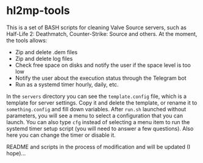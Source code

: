 # hl2mp-tools

This is a set of BASH scripts for cleaning Valve Source servers, such as Half-Life 2: Deathmatch, Counter-Strike: Source and others. At the moment, the tools allows:

- Zip and delete .dem files
- Zip and delete log files
- Check free space on disks and notify the user if the space level is too low
- Notify the user about the execution status through the Telegram bot
- Run as a systemd timer hourly, daily, etc.

In the `servers` directory you can see the `template.config` file, which is a template for server settings. Copy it and delete the template, or rename it to `something.config` and fill down variables. After `run.sh` launched without parameters, you will see a menu to select a configuration that you can launch. You can also type `cfg` instead of selecting a menu item to run the systemd timer setup script (you will need to answer a few questions). Also here you can change the timer or disable it.

README and scripts in the process of modification and will be updated (I hope)...
